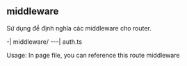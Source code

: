 ## middleware

Sử dụng để định nghĩa các middleware cho router.

-| middleware/
---| auth.ts

Usage: In page file, you can reference this route middleware

<script setup>
definePageMeta({
  middleware: ["auth"]
  // or middleware: 'auth'
})
</script>